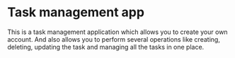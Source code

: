# Task management app

This is a task management application which allows you to create your own account. And also allows you to perform several operations like creating, deleting, updating the task and managing all the tasks in one place.